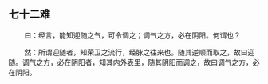 ## 七十二难
<p>&emsp;&emsp;
曰：经言，能知迎随之气，可令调之；调气之方，必在阴阳。何谓也？
</p>
<p>&emsp;&emsp;
然：所谓迎随者，知荣卫之流行，经脉之往来也。随其逆顺而取之，故曰迎随。调气之方，必在阴阳者，知其内外表里，随其阴阳而调之，故曰调气之方，必在阴阳。
</p>


